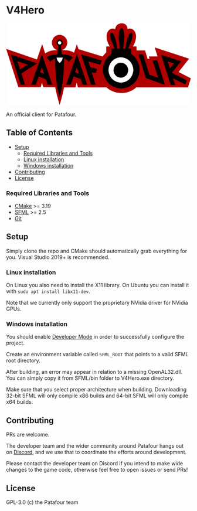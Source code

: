 # V4Hero

![Patafour logo](logo.png)

An official client for Patafour.

## Table of Contents

- [Setup](#setup)
  - [Required Libraries and Tools](#required-libraries-and-tools)
  - [Linux installation](#linux-installation)
  - [Windows installation](#windows-installation)
- [Contributing](#contributing)
- [License](#license)

### Required Libraries and Tools

 * [CMake](https://cmake.org/download/) >= 3.19
 * [SFML](https://www.sfml-dev.org/download.php) >= 2.5
 * [Git](https://git-scm.com/downloads)
 
## Setup

Simply clone the repo and CMake should automatically grab everything for you. Visual Studio 2019+ is recommended.

### Linux installation

On Linux you also need to install the X11 library. On Ubuntu you can install it with `sudo apt install libx11-dev`.

Note that we currently only support the proprietary NVidia driver for NVidia GPUs.

### Windows installation

You should enable [Developer Mode](https://docs.microsoft.com/en-us/windows/apps/get-started/enable-your-device-for-development) in order to successfully configure the project.

Create an environment variable called `SFML_ROOT` that points to a valid SFML root directory.

After building, an error may appear in relation to a missing OpenAL32.dll. You can simply copy it from SFML/bin folder to V4Hero.exe directory.

Make sure that you select proper architecture when building. Downloading 32-bit SFML will only compile x86 builds and 64-bit SFML will only compile x64 builds.


## Contributing

PRs are welcome.

The developer team and the wider community around Patafour hangs out on [Discord](https://discord.gg/dawfDyM), 
and we use that to coordinate the efforts around development. 

Please contact the developer team on Discord if you intend to make wide changes to the game code, otherwise feel free to open issues or send PRs!


## License

GPL-3.0 (c) the Patafour team
